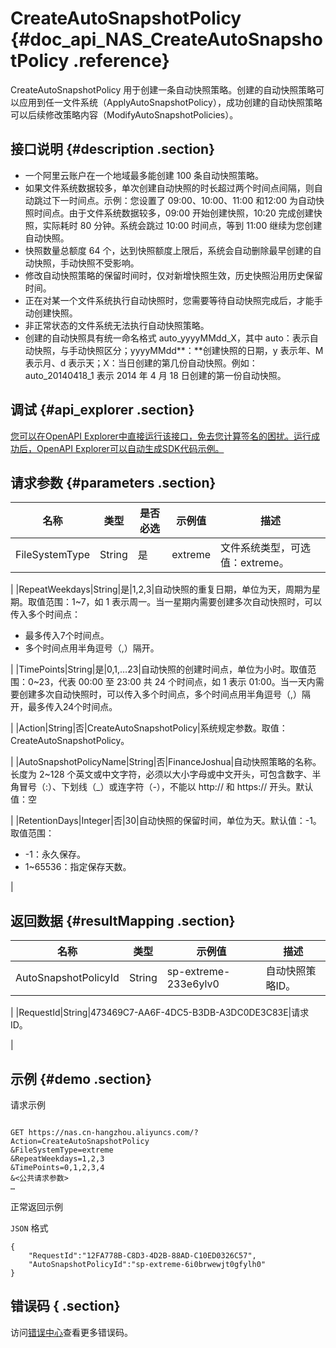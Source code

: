 # CreateAutoSnapshotPolicy {#doc_api_NAS_CreateAutoSnapshotPolicy .reference}

CreateAutoSnapshotPolicy 用于创建一条自动快照策略。创建的自动快照策略可以应用到任一文件系统（ApplyAutoSnapshotPolicy），成功创建的自动快照策略可以后续修改策略内容（ModifyAutoSnapshotPolicies）。

## 接口说明 {#description .section}

-   一个阿里云账户在一个地域最多能创建 100 条自动快照策略。
-   如果文件系统数据较多，单次创建自动快照的时长超过两个时间点间隔，则自动跳过下一时间点。示例：您设置了 09:00、10:00、11:00 和12:00 为自动快照时间点。由于文件系统数据较多，09:00 开始创建快照，10:20 完成创建快照，实际耗时 80 分钟。系统会跳过 10:00 时间点，等到 11:00 继续为您创建自动快照。
-   快照数量总额度 64 个，达到快照额度上限后，系统会自动删除最早创建的自动快照，手动快照不受影响。
-   修改自动快照策略的保留时间时，仅对新增快照生效，历史快照沿用历史保留时间。
-   正在对某一个文件系统执行自动快照时，您需要等待自动快照完成后，才能手动创建快照。
-   非正常状态的文件系统无法执行自动快照策略。
-   创建的自动快照具有统一命名格式 auto\_yyyyMMdd\_X，其中 auto：表示自动快照，与手动快照区分；yyyyMMdd**：**创建快照的日期，y 表示年、M 表示月、d 表示天；X：当日创建的第几份自动快照。例如：auto\_20140418\_1 表示 2014 年 4 月 18 日创建的第一份自动快照。

## 调试 {#api_explorer .section}

[您可以在OpenAPI Explorer中直接运行该接口，免去您计算签名的困扰。运行成功后，OpenAPI Explorer可以自动生成SDK代码示例。](https://api.aliyun.com/#product=NAS&api=CreateAutoSnapshotPolicy&type=RPC&version=2017-06-26)

## 请求参数 {#parameters .section}

|名称|类型|是否必选|示例值|描述|
|--|--|----|---|--|
|FileSystemType|String|是|extreme|文件系统类型，可选值：extreme。

 |
|RepeatWeekdays|String|是|1,2,3|自动快照的重复日期，单位为天，周期为星期。取值范围：1~7，如 1 表示周一。当一星期内需要创建多次自动快照时，可以传入多个时间点：

 -   最多传入7个时间点。
-   多个时间点用半角逗号（,）隔开。

 |
|TimePoints|String|是|0,1,…23|自动快照的创建时间点，单位为小时。取值范围：0~23，代表 00:00 至 23:00 共 24 个时间点，如 1 表示 01:00。当一天内需要创建多次自动快照时，可以传入多个时间点，多个时间点用半角逗号（,）隔开，最多传入24个时间点。

 |
|Action|String|否|CreateAutoSnapshotPolicy|系统规定参数。取值：CreateAutoSnapshotPolicy。

 |
|AutoSnapshotPolicyName|String|否|FinanceJoshua|自动快照策略的名称。长度为 2~128 个英文或中文字符，必须以大小字母或中文开头，可包含数字、半角冒号（:）、下划线（\_）或连字符（-），不能以 http:// 和 https:// 开头。默认值：空

 |
|RetentionDays|Integer|否|30|自动快照的保留时间，单位为天。默认值：-1。取值范围：

 -   -1：永久保存。
-   1~65536：指定保存天数。

 |

## 返回数据 {#resultMapping .section}

|名称|类型|示例值|描述|
|--|--|---|--|
|AutoSnapshotPolicyId|String|sp-extreme-233e6ylv0|自动快照策略ID。

 |
|RequestId|String|473469C7-AA6F-4DC5-B3DB-A3DC0DE3C83E|请求ID。

 |

## 示例 {#demo .section}

请求示例

``` {#request_demo}

GET https://nas.cn-hangzhou.aliyuncs.com/?Action=CreateAutoSnapshotPolicy
&FileSystemType=extreme
&RepeatWeekdays=1,2,3
&TimePoints=0,1,2,3,4
&<公共请求参数>
…

```

正常返回示例

`JSON` 格式

``` {#json_return_success_demo}
{
	"RequestId":"12FA778B-C8D3-4D2B-88AD-C10ED0326C57",
	"AutoSnapshotPolicyId":"sp-extreme-6i0brwewjt0gfylh0"
}
```

## 错误码 { .section}

访问[错误中心](https://error-center.alibabacloud.com/status/product/NAS)查看更多错误码。

